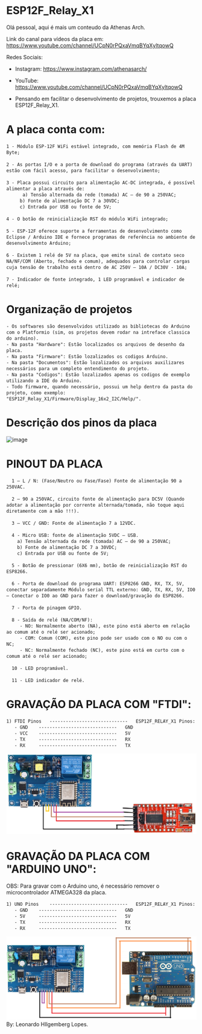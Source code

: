 # ESP12F_Relay_X1

Olá pessoal, aqui é mais um conteudo da Athenas Arch.

Link do canal para vídeos da placa em: https://www.youtube.com/channel/UCpN0rPQxaVmqBYqXyltqowQ

Redes Sociais:
   - Instagram: https://www.instagram.com/athenasarch/

   - YouTube: https://www.youtube.com/channel/UCpN0rPQxaVmqBYqXyltqowQ


* Pensando em facilitar o desenvolvimento de projetos, trouxemos a placa ESP12F_Relay_X1.

# A placa conta com:
    1 - Módulo ESP-12F WiFi estável integrado, com memória Flash de 4M Byte;
    
    2 - As portas I/O e a porta de download do programa (através da UART) estão com fácil acesso, para facilitar o desenvolvimento;

    3 - Placa possui circuito para alimentação AC-DC integrada, é possível alimentar a placa através de:
 	      a) Tensão alternada da rede (tomada) AC – de 90 a 250VAC;
         b) Fonte de alimentação DC 7 a 30VDC;
         c) Entrada por USB ou fonte de 5V;
    
    4 - O botão de reinicialização RST do módulo WiFi integrado;
   
    5 - ESP-12F oferece suporte a ferramentas de desenvolvimento como Eclipse / Arduino IDE e fornece programas de referência no ambiente de desenvolvimento Arduino;

    6 - Existem 1 relé de 5V na placa, que emite sinal de contato seco NA/NF/COM (Aberto, fechado e comum), adequados para controlar cargas cuja tensão de trabalho está dentro de AC 250V – 10A / DC30V - 10A;
   
    7 - Indicador de fonte integrado, 1 LED programável e indicador de relé;


# Organização de projetos
    - Os softwares são desenvolvidos utilizado as bibliotecas do Arduino com o Platformio (sim, os projetos devem rodar na intreface classica do arduino).
    - Na pasta "Hardware": Estão localizados os arquivos de desenho da placa.
    - Na pasta "Firmware": Estão lozalizados os codigos Arduino.
    - Na pasta "Documentos": Estão lozalizados os arquivos auxilizares necessários para um completo entendimento do projeto.
    - Na pasta "Codigos": Estão lozalizados apenas os codigos de exemplo utilizando a IDE do Arduino.
    - Todo firmware, quando necessário, possui um help dentro da pasta do projeto, como exemplo: "ESP12F_Relay_X1/Firmware/Display_16x2_I2C/Help/".

# Descrição dos pinos da placa

![image](https://user-images.githubusercontent.com/79209419/110711952-2a29ba80-81df-11eb-9e23-91c1d7102a50.png)

# PINOUT DA PLACA

      1 – L / N: (Fase/Neutro ou Fase/Fase) Fonte de alimentação 90 a 250VAC.
      
      2 – 90 a 250VAC, circuito fonte de alimentação para DC5V (Quando adotar a alimentação por corrente alternada/tomada, não toque aqui diretamente com a mão !!!).
      
      3 – VCC / GND: Fonte de alimentação 7 a 12VDC.
      
      4 - Micro USB: fonte de alimentação 5VDC – USB.
		a) Tensão alternada da rede (tomada) AC – de 90 a 250VAC;
		b) Fonte de alimentação DC 7 a 30VDC;
		c) Entrada por USB ou fonte de 5V;
      
      5 - Botão de pressionar (6X6 mm), botão de reinicialização RST do ESP8266.
      
      6 - Porta de download do programa UART: ESP8266 GND, RX, TX, 5V, conectar separadamente Módulo serial TTL externo: GND, TX, RX, 5V, IO0 – Conectar o IO0 ao GND para fazer o download/gravação do ESP8266. 
      
      7 - Porta de pinagem GPIO.
      
      8 - Saída de relé (NA/COM/NF):
         - NO: Normalmente aberto (NA), este pino está aberto em relação ao comum até o relé ser acionado;
         - COM: Comum (COM), este pino pode ser usado com o NO ou com o NC;
         - NC: Normalmente fechado (NC), este pino está em curto com o comum até o relé ser acionado;
      
      10 - LED programável.
      
      11 - LED indicador de relé.
      
# GRAVAÇÃO DA PLACA COM "FTDI":

	1) FTDI Pinos 	-----------------------------	ESP12F_RELAY_X1 Pinos:
	   - GND	-----------------------------	GND
	   - VCC	-----------------------------	5V
	   - TX		-----------------------------	RX
	   - RX		-----------------------------	TX

![image](https://raw.githubusercontent.com/AthenasArch/ESP12F_Relay_X1/main/Documentos/GravarComFTDI.png)

# GRAVAÇÃO DA PLACA COM "ARDUINO UNO":

OBS: Para gravar com o Arduino uno, é necessário remover o microcontrolador ATMEGA328 da placa.

	1) UNO Pinos 	-----------------------------	ESP12F_RELAY_X1 Pinos:
	   - GND	-----------------------------	GND
	   - 5V		-----------------------------	5V
	   - TX		-----------------------------	RX
	   - RX		-----------------------------	TX
![image](https://raw.githubusercontent.com/AthenasArch/ESP12F_Relay_X1/main/Documentos/GravarComUno.png)
By: Leonardo HIlgemberg Lopes.

